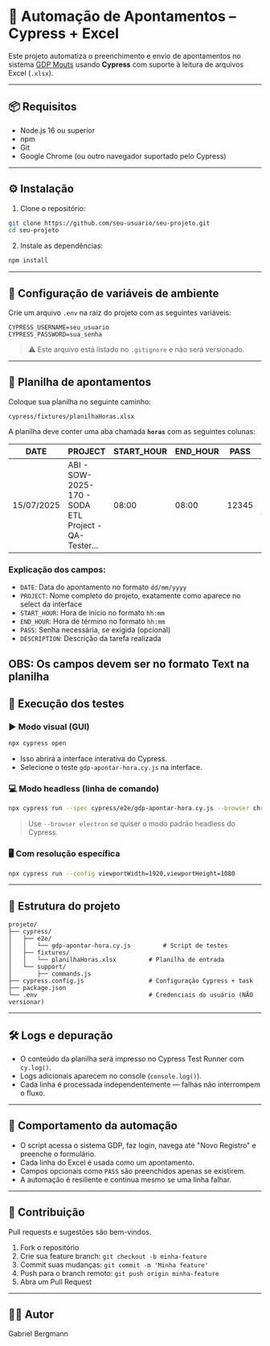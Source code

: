 # 🧪 Automação de Apontamentos – Cypress + Excel

Este projeto automatiza o preenchimento e envio de apontamentos no sistema [GDP Mouts](https://gdp.mouts.info/) usando **Cypress** com suporte à leitura de arquivos Excel (`.xlsx`).

---

## 📦 Requisitos

- Node.js 16 ou superior
- npm
- Git
- Google Chrome (ou outro navegador suportado pelo Cypress)

---

## ⚙️ Instalação

1. Clone o repositório:

```bash
git clone https://github.com/seu-usuario/seu-projeto.git
cd seu-projeto
```

2. Instale as dependências:

```bash
npm install
```

---

## 🔐 Configuração de variáveis de ambiente

Crie um arquivo `.env` na raiz do projeto com as seguintes variáveis:

```env
CYPRESS_USERNAME=seu_usuario
CYPRESS_PASSWORD=sua_senha
```

> ⚠️ Este arquivo está listado no `.gitignore` e não será versionado.

---

## 📑 Planilha de apontamentos

Coloque sua planilha no seguinte caminho:

```
cypress/fixtures/planilhaHoras.xlsx
```

A planilha deve conter uma aba chamada **`horas`** com as seguintes colunas:

| DATE       | PROJECT                                              | START_HOUR | END_HOUR | PASS  | DESCRIPTION                  |
|------------|-------------------------------------------------------|------------|----------|-------|------------------------------|
| 15/07/2025 | ABI - SOW-2025-170 - SODA ETL Project - QA-Tester... | 08:00      | 08:00    | 12345 | Criação e execução de testes |

### Explicação dos campos:

- `DATE`: Data do apontamento no formato `dd/mm/yyyy`
- `PROJECT`: Nome completo do projeto, exatamente como aparece no select da interface
- `START_HOUR`: Hora de início no formato `hh:mm`
- `END_HOUR`: Hora de término no formato `hh:mm`
- `PASS`: Senha necessária, se exigida (opcional)
- `DESCRIPTION`: Descrição da tarefa realizada

OBS: Os campos devem ser no formato Text na planilha
---

## 🚀 Execução dos testes

### ▶️ Modo visual (GUI)

```bash
npx cypress open
```

- Isso abrirá a interface interativa do Cypress.
- Selecione o teste `gdp-apontar-hora.cy.js` na interface.

### 💻 Modo headless (linha de comando)

```bash
npx cypress run --spec cypress/e2e/gdp-apontar-hora.cy.js --browser chrome
```

> Use `--browser electron` se quiser o modo padrão headless do Cypress.

### 🖥️ Com resolução específica

```bash
npx cypress run --config viewportWidth=1920,viewportHeight=1080
```
---

## 📁 Estrutura do projeto

```
projeto/
├── cypress/
│   ├── e2e/
│   │   └── gdp-apontar-hora.cy.js         # Script de testes
│   ├── fixtures/
│   │   └── planilhaHoras.xlsx         # Planilha de entrada
│   └── support/
│       ├── commands.js
├── cypress.config.js                  # Configuração Cypress + task
├── package.json
└── .env                               # Credenciais do usuário (NÃO versionar)
```

---

## 🛠 Logs e depuração

- O conteúdo da planilha será impresso no Cypress Test Runner com `cy.log()`.
- Logs adicionais aparecem no console (`console.log()`).
- Cada linha é processada independentemente — falhas não interrompem o fluxo.

---

## 🔄 Comportamento da automação

- O script acessa o sistema GDP, faz login, navega até "Novo Registro" e preenche o formulário.
- Cada linha do Excel é usada como um apontamento.
- Campos opcionais como `PASS` são preenchidos apenas se existirem.
- A automação é resiliente e continua mesmo se uma linha falhar.

---

## 🤝 Contribuição

Pull requests e sugestões são bem-vindos.

1. Fork o repositório
2. Crie sua feature branch: `git checkout -b minha-feature`
3. Commit suas mudanças: `git commit -m 'Minha feature'`
4. Push para o branch remoto: `git push origin minha-feature`
5. Abra um Pull Request

---

## 👨‍💻 Autor

Gabriel Bergmann
